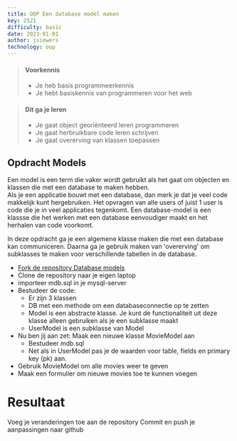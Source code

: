 ```yaml
---
title: OOP Een database model maken
key: 2521
difficulty: basic
date: 2023-01-01
author: jsiewers
technology: oop
---
```



> #### Voorkennis
> * Je heb basis programmeerkennis
> * Je hebt basiskennis van programmeren voor het web

> #### Dit ga je leren
> * Je gaat object georiënteerd leren programmeren
> * Je gaat herbruikbare code leren schrijven
> * Je gaat overerving van klassen toepassen

## Opdracht Models
Een model is een term die vaker wordt gebruikt als het gaat om objecten en klassen die met een database te maken hebben.  
Als je een applicatie bouwt met een database, dan merk je dat je veel code makkelijk kunt hergebruiken. Het opvragen van alle users of juist 1 user is code die je in veel applicaties tegenkomt. Een database-model is een klassse die het werken met een database eenvoudiger maakt en het herhalen van code voorkomt.

In deze opdracht ga je een algemene klasse maken die met een database kan communiceren. Daarna ga je gebruik maken van 'overerving' om subklasses te maken voor verschillende tabellen in de database.
* [Fork de repository Database models](https://github.com/DeltionICT/databasemodel/fork) 
* Clone de repository naar je eigen laptop
* importeer mdb.sql in je mysql-server
* Bestudeer de code:
  * Er zijn 3 klassen
  * DB met een methode om een databaseconnectie op te zetten
  * Model is een abstracte klasse. Je kunt de functionaliteit uit deze klasse alleen gebruiken als je een subklasse maakt
  * UserModel is een subklasse van Model
* Nu ben jij aan zet: Maak een nieuwe klasse MovieModel aan
  * Bestudeer mdb.sql
  * Net als in UserModel pas je de waarden voor table, fields en primary key (pk) aan.
* Gebruik MovieModel om alle movies weer te geven
* Maak een formulier om nieuwe movies toe te kunnen voegen


# Resultaat
Voeg je veranderingen toe aan de repository
Commit en push je aanpassingen naar github

